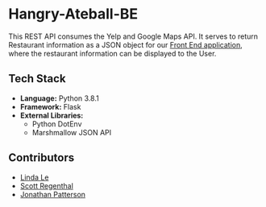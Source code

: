 # Hangry-Ateball-BE
This REST API consumes the Yelp and Google Maps API. It serves to return Restaurant information as a JSON object for our [Front End application](https://github.com/hangry-ateball/hangry-ateball-fe), where the restaurant information can be displayed to the User.

## Tech Stack 
- **Language:** Python 3.8.1
- **Framework:** Flask
- **External Libraries:**
  - Python DotEnv
  - Marshmallow JSON API

## Contributors 
- [Linda Le](https://github.com/linda-le1)
- [Scott Regenthal](https://github.com/freeheeling)
- [Jonathan Patterson](https://github.com/Jonpatt92)
